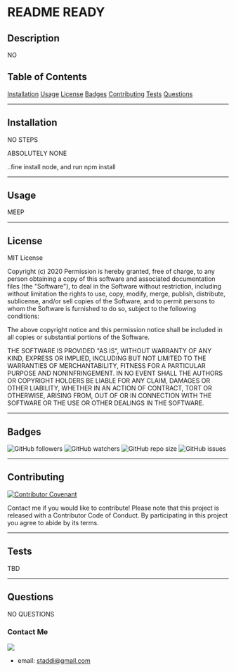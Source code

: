 
# README READY

## Description
NO


## Table of Contents

[Installation](#installation)
[Usage](#usage)
[License](#license)
[Badges](#badges)
[Contributing](#contributing)
[Tests](#tests)
[Questions](#questions)

---
## Installation
NO STEPS

ABSOLUTELY NONE

..fine install node, and run npm install

---
## Usage
MEEP

---
## License
MIT License

Copyright (c) 2020 
Permission is hereby granted, free of charge, to any person obtaining a copy of this software and associated documentation files (the "Software"), to deal in the Software without restriction, including without limitation the rights to use, copy, modify, merge, publish, distribute, sublicense, and/or sell copies of the Software, and to permit persons to whom the Software is furnished to do so, subject to the following conditions: 

The above copyright notice and this permission notice shall be included in all copies or substantial portions of the Software.

THE SOFTWARE IS PROVIDED "AS IS", WITHOUT WARRANTY OF ANY KIND, EXPRESS OR IMPLIED, INCLUDING BUT NOT LIMITED TO THE WARRANTIES OF MERCHANTABILITY, FITNESS FOR A PARTICULAR PURPOSE AND NONINFRINGEMENT. IN NO EVENT SHALL THE AUTHORS OR COPYRIGHT HOLDERS BE LIABLE FOR ANY CLAIM, DAMAGES OR OTHER LIABILITY, WHETHER IN AN ACTION OF CONTRACT, TORT OR OTHERWISE, ARISING FROM, OUT OF OR IN CONNECTION WITH THE SOFTWARE OR THE USE OR OTHER DEALINGS IN THE SOFTWARE.

---
## Badges
![GitHub followers](https://img.shields.io/github/followers/stadds?style=social)	![GitHub watchers](https://img.shields.io/github/watchers/stadds/09-readme-ready?style=social)	![GitHub repo size](https://img.shields.io/github/repo-size/stadds/09-readme-ready)	![GitHub issues](https://img.shields.io/github/issues-raw/stadds/09-readme-ready)	

---
## Contributing
[![Contributor Covenant](https://img.shields.io/badge/Contributor%20Covenant-v2.0%20adopted-ff69b4.svg)](code_of_conduct.md)

Contact me if you would like to contribute! Please note that this project is released with a Contributor Code of Conduct. By participating in this project you agree to abide by its terms.

---
## Tests
TBD

---
## Questions
NO QUESTIONS

### Contact Me
![](https://avatars3.githubusercontent.com/u/2287010?v=4)

* email:  staddi@gmail.com

